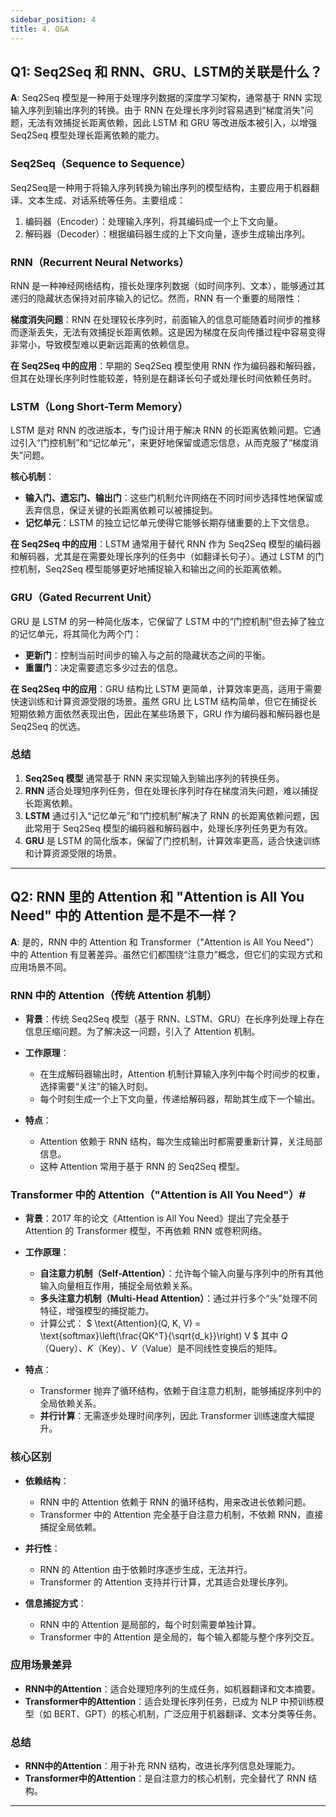 ```yaml
---
sidebar_position: 4
title: 4. Q&A
---
```


## Q1: Seq2Seq 和 RNN、GRU、LSTM的关联是什么？

**A**: Seq2Seq 模型是一种用于处理序列数据的深度学习架构，通常基于 RNN 实现输入序列到输出序列的转换。由于 RNN 在处理长序列时容易遇到“梯度消失”问题，无法有效捕捉长距离依赖，因此 LSTM 和 GRU 等改进版本被引入，以增强 Seq2Seq 模型处理长距离依赖的能力。

### Seq2Seq（Sequence to Sequence）

Seq2Seq是一种用于将输入序列转换为输出序列的模型结构，主要应用于机器翻译、文本生成、对话系统等任务。主要组成：

1. 编码器（Encoder）：处理输入序列，将其编码成一个上下文向量。
2. 解码器（Decoder）：根据编码器生成的上下文向量，逐步生成输出序列。

### RNN（Recurrent Neural Networks）

RNN 是一种神经网络结构，擅长处理序列数据（如时间序列、文本），能够通过其递归的隐藏状态保持对前序输入的记忆。然而，RNN 有一个重要的局限性：

**梯度消失问题**：RNN 在处理较长序列时，前面输入的信息可能随着时间步的推移而逐渐丢失，无法有效捕捉长距离依赖。这是因为梯度在反向传播过程中容易变得非常小，导致模型难以更新远距离的依赖信息。

**在 Seq2Seq 中的应用**：早期的 Seq2Seq 模型使用 RNN 作为编码器和解码器，但其在处理长序列时性能较差，特别是在翻译长句子或处理长时间依赖任务时。

### LSTM（Long Short-Term Memory）

LSTM 是对 RNN 的改进版本，专门设计用于解决 RNN 的长距离依赖问题。它通过引入“门控机制”和“记忆单元”，来更好地保留或遗忘信息，从而克服了“梯度消失”问题。

**核心机制**：
- **输入门、遗忘门、输出门**：这些门机制允许网络在不同时间步选择性地保留或丢弃信息，保证关键的长距离依赖可以被捕捉到。
- **记忆单元**：LSTM 的独立记忆单元使得它能够长期存储重要的上下文信息。

**在 Seq2Seq 中的应用**：LSTM 通常用于替代 RNN 作为 Seq2Seq 模型的编码器和解码器，尤其是在需要处理长序列的任务中（如翻译长句子）。通过 LSTM 的门控机制，Seq2Seq 模型能够更好地捕捉输入和输出之间的长距离依赖。

### GRU（Gated Recurrent Unit）

GRU 是 LSTM 的另一种简化版本，它保留了 LSTM 中的“门控机制”但去掉了独立的记忆单元，将其简化为两个门：

- **更新门**：控制当前时间步的输入与之前的隐藏状态之间的平衡。
- **重置门**：决定需要遗忘多少过去的信息。

**在 Seq2Seq 中的应用**：GRU 结构比 LSTM 更简单，计算效率更高，适用于需要快速训练和计算资源受限的场景。虽然 GRU 比 LSTM 结构简单，但它在捕捉长短期依赖方面依然表现出色，因此在某些场景下，GRU 作为编码器和解码器也是 Seq2Seq 的优选。

### 总结

1. **Seq2Seq 模型** 通常基于 RNN 来实现输入到输出序列的转换任务。
2. **RNN** 适合处理短序列任务，但在处理长序列时存在梯度消失问题，难以捕捉长距离依赖。
3. **LSTM** 通过引入“记忆单元”和“门控机制”解决了 RNN 的长距离依赖问题，因此常用于 Seq2Seq 模型的编码器和解码器中，处理长序列任务更为有效。
4. **GRU** 是 LSTM 的简化版本，保留了门控机制，计算效率更高，适合快速训练和计算资源受限的场景。

---

## Q2: RNN 里的 Attention 和 "Attention is All You Need" 中的 Attention 是不是不一样？

**A**: 是的，RNN 中的 Attention 和 Transformer（"Attention is All You Need"）中的 Attention 有显著差异。虽然它们都围绕“注意力”概念，但它们的实现方式和应用场景不同。

### RNN 中的 Attention（传统 Attention 机制）

- **背景**：传统 Seq2Seq 模型（基于 RNN、LSTM、GRU）在长序列处理上存在信息压缩问题。为了解决这一问题，引入了 Attention 机制。
  
- **工作原理**：
  - 在生成解码器输出时，Attention 机制计算输入序列中每个时间步的权重，选择需要“关注”的输入时刻。
  - 每个时刻生成一个上下文向量，传递给解码器，帮助其生成下一个输出。

- **特点**：
  - Attention 依赖于 RNN 结构，每次生成输出时都需要重新计算，关注局部信息。
  - 这种 Attention 常用于基于 RNN 的 Seq2Seq 模型。

### Transformer 中的 Attention（"Attention is All You Need"）#

- **背景**：2017 年的论文《Attention is All You Need》提出了完全基于 Attention 的 Transformer 模型，不再依赖 RNN 或卷积网络。
  
- **工作原理**：
  - **自注意力机制（Self-Attention）**：允许每个输入向量与序列中的所有其他输入向量相互作用，捕捉全局依赖关系。
  - **多头注意力机制（Multi-Head Attention）**：通过并行多个“头”处理不同特征，增强模型的捕捉能力。
  - 计算公式：
    $
    \text{Attention}(Q, K, V) = \text{softmax}\left(\frac{QK^T}{\sqrt{d_k}}\right) V
    $
    其中 $Q$（Query）、$K$（Key）、$V$（Value）是不同线性变换后的矩阵。

- **特点**：
  - Transformer 抛弃了循环结构，依赖于自注意力机制，能够捕捉序列中的全局依赖关系。
  - **并行计算**：无需逐步处理时间序列，因此 Transformer 训练速度大幅提升。

### 核心区别

- **依赖结构**：
  - RNN 中的 Attention 依赖于 RNN 的循环结构，用来改进长依赖问题。
  - Transformer 中的 Attention 完全基于自注意力机制，不依赖 RNN，直接捕捉全局依赖。

- **并行性**：
  - RNN 的 Attention 由于依赖时序逐步生成，无法并行。
  - Transformer 的 Attention 支持并行计算，尤其适合处理长序列。

- **信息捕捉方式**：
  - RNN 中的 Attention 是局部的，每个时刻需要单独计算。
  - Transformer 中的 Attention 是全局的，每个输入都能与整个序列交互。

### 应用场景差异

- **RNN中的Attention**：适合处理短序列的生成任务，如机器翻译和文本摘要。
- **Transformer中的Attention**：适合处理长序列任务，已成为 NLP 中预训练模型（如 BERT、GPT）的核心机制，广泛应用于机器翻译、文本分类等任务。

### 总结

- **RNN中的Attention**：用于补充 RNN 结构，改进长序列信息处理能力。
- **Transformer中的Attention**：是自注意力的核心机制，完全替代了 RNN 结构。

---
